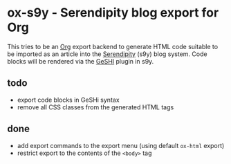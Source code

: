 ox-s9y - Serendipity blog export for Org
========================================

This tries to be an [Org](http://orgmode) export backend to generate
HTML code suitable to be imported as an article into the
[Serendipity](https://docs.s9y.org) (s9y) blog system.  Code blocks
will be rendered via the [GeSHI](http://qbnz.com/highlighter/) plugin
in s9y.

todo
----

- export code blocks in GeSHi syntax
- remove all CSS classes from the generated HTML tags

done
----

- add export commands to the export menu (using default `ox-html` export)
- restrict export to the contents of the `<body>` tag
